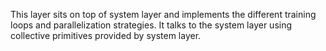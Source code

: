 This layer sits on top of system layer and implements the different training loops and parallelization strategies.
It talks to the system layer using collective primitives provided by system layer.

